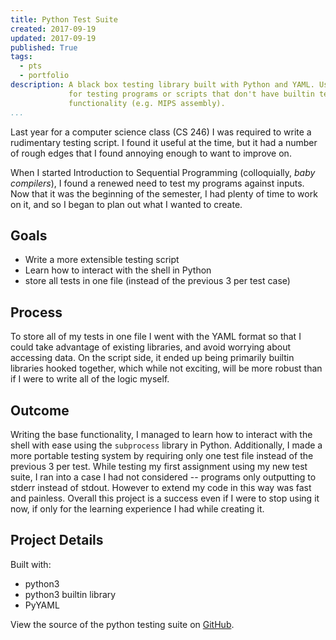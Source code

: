 ```yaml
---
title: Python Test Suite
created: 2017-09-19
updated: 2017-09-19
published: True
tags:
  - pts
  - portfolio
description: A black box testing library built with Python and YAML. Useful
             for testing programs or scripts that don't have builtin testing
             functionality (e.g. MIPS assembly).
...
```


Last year for a computer science class (CS 246) I was required to write a
rudimentary testing script. I found it useful at the time, but it had a
number of rough edges that I found annoying enough to want to improve on.

When I started Introduction to Sequential Programming (colloquially, _baby
compilers_), I found a renewed need to test my programs against inputs. Now that
it was the beginning of the semester, I had plenty of time to work on it,
and so I began to plan out what I wanted to create.

## Goals
- Write a more extensible testing script
- Learn how to interact with the shell in Python
- store all tests in one file (instead of the previous 3 per test case)

## Process
To store all of my tests in one file I went with the YAML format so that I
could take advantage of existing libraries, and avoid worrying about
accessing data. On the script side, it ended up being primarily builtin
libraries hooked together, which while not exciting, will be more robust
than if I were to write all of the logic myself.

## Outcome
Writing the base functionality, I managed to learn how to interact with the
shell with ease using the `subprocess` library in Python. Additionally, I
made a more portable testing system by requiring only one test file instead
of the previous 3 per test. While testing my first assignment using my new
test suite, I ran into a case I had not considered -- programs only
outputting to stderr instead of stdout. However to extend my code in this
way was fast and painless. Overall this project is a success even if I were
to stop using it now, if only for the learning experience I had while
creating it.

## Project Details
Built with:

- python3
- python3 builtin library
- PyYAML

View the source of the python testing suite on
[GitHub](https://github.com/ckuhl/pts).

